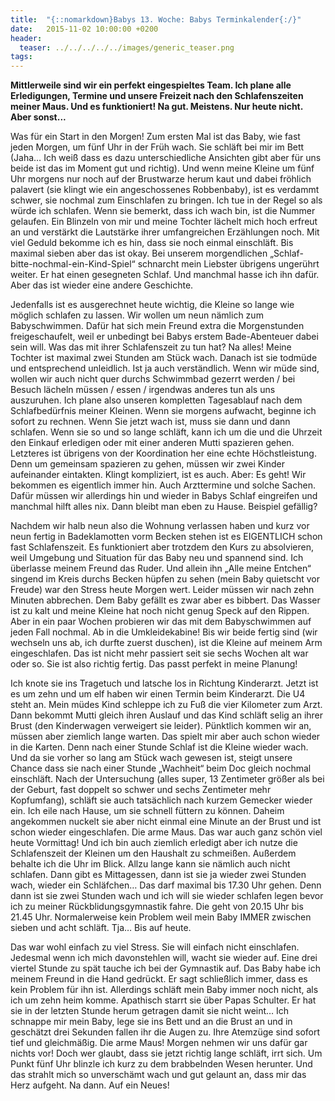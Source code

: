 ```yaml
---
title:  "{::nomarkdown}​Babys 13. Woche: Babys Terminkalender{:/}"
date:   2015-11-02 10:00:00 +0200
header:
  teaser: ../../../../../images/generic_teaser.png
tags:
---
```

**Mittlerweile sind wir ein perfekt eingespieltes Team. Ich plane alle Erledigungen, Termine und unsere Freizeit nach den Schlafenszeiten meiner Maus. Und es funktioniert! Na gut. Meistens. Nur heute nicht. Aber sonst...**

Was für ein Start in den Morgen! Zum ersten Mal ist das Baby, wie fast jeden Morgen, um fünf Uhr in der Früh wach. Sie schläft bei mir im Bett (Jaha… Ich weiß dass es dazu unterschiedliche Ansichten gibt aber für uns beide ist das im Moment gut und richtig). Und wenn meine Kleine um fünf Uhr morgens nur noch auf der Brustwarze herum kaut und dabei fröhlich palavert (sie klingt wie ein angeschossenes Robbenbaby), ist es verdammt schwer, sie nochmal zum Einschlafen zu bringen. Ich tue in der Regel so als würde ich schlafen. Wenn sie bemerkt, dass ich wach bin, ist die Nummer gelaufen. Ein Blinzeln von mir und meine Tochter lächelt mich hoch erfreut an und verstärkt die Lautstärke ihrer umfangreichen Erzählungen noch. Mit viel Geduld bekomme ich es hin, dass sie noch einmal einschläft. Bis maximal sieben aber das ist okay. Bei unserem morgendlichen „Schlaf-bitte-nochmal-ein-Kind-Spiel“ schnarcht mein Liebster übrigens ungerührt weiter. Er hat einen gesegneten Schlaf. Und manchmal hasse ich ihn dafür. Aber das ist wieder eine andere Geschichte.


Jedenfalls ist es ausgerechnet heute wichtig, die Kleine so lange wie möglich schlafen zu lassen. Wir wollen um neun nämlich zum Babyschwimmen. Dafür hat sich mein Freund extra die Morgenstunden freigeschaufelt, weil er unbedingt bei Babys erstem Bade-Abenteuer dabei sein will. Was das mit ihrer Schlafenszeit zu tun hat? Na alles! Meine Tochter ist maximal zwei Stunden am Stück wach. Danach ist sie todmüde und entsprechend unleidlich. Ist ja auch verständlich. Wenn wir müde sind, wollen wir auch nicht quer durchs Schwimmbad gezerrt werden / bei Besuch lächeln müssen / essen / irgendwas anderes tun als uns auszuruhen. Ich plane also unseren kompletten Tagesablauf nach dem Schlafbedürfnis meiner Kleinen. Wenn sie morgens aufwacht, beginne ich sofort zu rechnen. Wenn Sie jetzt wach ist, muss sie dann und dann schlafen. Wenn sie so und so lange schläft, kann ich um die und die Uhrzeit den Einkauf erledigen oder mit einer anderen Mutti spazieren gehen. Letzteres ist übrigens von der Koordination her eine echte Höchstleistung. Denn um gemeinsam spazieren zu gehen, müssen wir zwei Kinder aufeinander eintakten. Klingt kompliziert, ist es auch. Aber: Es geht! Wir bekommen es eigentlich immer hin. Auch Arzttermine und solche Sachen. Dafür müssen wir allerdings hin und wieder in Babys Schlaf eingreifen und manchmal hilft alles nix. Dann bleibt man eben zu Hause. Beispiel gefällig?

Nachdem wir halb neun also die Wohnung verlassen haben und kurz vor neun fertig in Badeklamotten vorm Becken stehen ist es EIGENTLICH schon fast Schlafenszeit. Es funktioniert aber trotzdem den Kurs zu absolvieren, weil Umgebung und Situation für das Baby neu und spannend sind. Ich überlasse meinem Freund das Ruder. Und allein ihn „Alle meine Entchen“ singend im Kreis durchs Becken hüpfen zu sehen (mein Baby quietscht vor Freude) war den Stress heute Morgen wert. Leider müssen wir nach zehn Minuten abbrechen. Dem Baby gefällt es zwar aber es bibbert. Das Wasser ist zu kalt und meine Kleine hat noch nicht genug Speck auf den Rippen. Aber in ein paar Wochen probieren wir das mit dem Babyschwimmen auf jeden Fall nochmal. Ab in die Umkleidekabine! Bis wir beide fertig sind (wir wechseln uns ab, ich durfte zuerst duschen), ist die Kleine auf meinem Arm eingeschlafen. Das ist nicht mehr passiert seit sie sechs Wochen alt war oder so. Sie ist also richtig fertig. Das passt perfekt in meine Planung!

Ich knote sie ins Tragetuch und latsche los in Richtung Kinderarzt. Jetzt ist es um zehn und um elf haben wir einen Termin beim Kinderarzt. Die U4 steht an. Mein müdes Kind schleppe ich zu Fuß die vier Kilometer zum Arzt. Dann bekommt Mutti gleich ihren Auslauf und das Kind schläft selig an ihrer Brust (den Kinderwagen verweigert sie leider). Pünktlich kommen wir an, müssen aber ziemlich lange warten. Das spielt mir aber auch schon wieder in die Karten. Denn nach einer Stunde Schlaf ist die Kleine wieder wach. Und da sie vorher so lang am Stück wach gewesen ist, steigt unsere Chance dass sie nach einer Stunde „Wachheit“ beim Doc gleich nochmal einschläft. Nach der Untersuchung (alles super, 13 Zentimeter größer als bei der Geburt, fast doppelt so schwer und sechs Zentimeter mehr Kopfumfang), schläft sie auch tatsächlich nach kurzem Gemecker wieder ein. Ich eile nach Hause, um sie schnell füttern zu können. Daheim angekommen nuckelt sie aber nicht einmal eine Minute an der Brust und ist schon wieder eingeschlafen. Die arme Maus. Das war auch ganz schön viel heute Vormittag! Und ich bin auch ziemlich erledigt aber ich nutze die Schlafenszeit der Kleinen um den Haushalt zu schmeißen. Außerdem behalte ich die Uhr im Blick. Allzu lange kann sie nämlich auch nicht schlafen. Dann gibt es Mittagessen, dann ist sie ja wieder zwei Stunden wach, wieder ein Schläfchen… Das darf maximal bis 17.30 Uhr gehen. Denn dann ist sie zwei Stunden wach und ich will sie wieder schlafen legen bevor ich zu meiner Rückblidungsgymnastik fahre. Die geht von 20.15 Uhr bis 21.45 Uhr. Normalerweise kein Problem weil mein Baby IMMER zwischen sieben und acht schläft. Tja… Bis auf heute.

Das war wohl einfach zu viel Stress. Sie will einfach nicht einschlafen. Jedesmal wenn ich mich davonstehlen will, wacht sie wieder auf. Eine drei viertel Stunde zu spät tauche ich bei der Gymnastik auf. Das Baby habe ich meinem Freund in die Hand gedrückt. Er sagt schließlich immer, dass es kein Problem für ihn ist. Allerdings schläft mein Baby immer noch nicht, als ich um zehn heim komme. Apathisch starrt sie über Papas Schulter. Er hat sie in der letzten Stunde herum getragen damit sie nicht weint… Ich schnappe mir mein Baby, lege sie ins Bett und an die Brust an und in geschätzt drei Sekunden fallen ihr die Augen zu. Ihre Atemzüge sind sofort tief und gleichmäßig. Die arme Maus! Morgen nehmen wir uns dafür gar nichts vor! Doch wer glaubt, dass sie jetzt richtig lange schläft, irrt sich. Um Punkt fünf Uhr blinzle ich kurz zu dem brabbelnden Wesen herunter. Und das strahlt mich so unverschämt wach und gut gelaunt an, dass mir das Herz aufgeht. Na dann. Auf ein Neues!